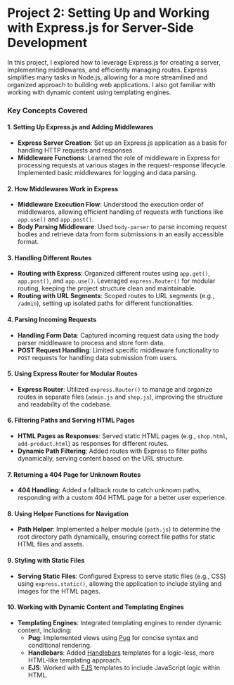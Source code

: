 # Project 2: Setting Up and Working with Express.js for Server-Side Development
In this project, I explored how to leverage Express.js for creating a server, implementing middlewares, and efficiently managing routes. Express simplifies many tasks in Node.js, allowing for a more streamlined and organized approach to building web applications. I also got familiar with working with dynamic content using templating engines.

### Key Concepts Covered

#### 1. Setting Up Express.js and Adding Middlewares
- **Express Server Creation**: Set up an Express.js application as a basis for handling HTTP requests and responses.
- **Middleware Functions**: Learned the role of middleware in Express for processing requests at various stages in the request-response lifecycle. Implemented basic middlewares for logging and data parsing.

#### 2. How Middlewares Work in Express
- **Middleware Execution Flow**: Understood the execution order of middlewares, allowing efficient handling of requests with functions like `app.use()` and `app.post()`.
- **Body Parsing Middleware**: Used `body-parser` to parse incoming request bodies and retrieve data from form submissions in an easily accessible format.

#### 3. Handling Different Routes
- **Routing with Express**: Organized different routes using `app.get()`, `app.post()`, and `app.use()`. Leveraged `express.Router()` for modular routing, keeping the project structure clean and maintainable.
- **Routing with URL Segments**: Scoped routes to URL segments (e.g., `/admin`), setting up isolated paths for different functionalities.

#### 4. Parsing Incoming Requests
- **Handling Form Data**: Captured incoming request data using the body parser middleware to process and store form data.
- **POST Request Handling**: Limited specific middleware functionality to `POST` requests for handling data submission from users.

#### 5. Using Express Router for Modular Routes
- **Express Router**: Utilized `express.Router()` to manage and organize routes in separate files (`admin.js` and `shop.js`), improving the structure and readability of the codebase.

#### 6. Filtering Paths and Serving HTML Pages
- **HTML Pages as Responses**: Served static HTML pages (e.g., `shop.html`, `add-product.html`) as responses for different routes.
- **Dynamic Path Filtering**: Added routes with Express to filter paths dynamically, serving content based on the URL structure.

#### 7. Returning a 404 Page for Unknown Routes
- **404 Handling**: Added a fallback route to catch unknown paths, responding with a custom 404 HTML page for a better user experience.

#### 8. Using Helper Functions for Navigation
- **Path Helper**: Implemented a helper module (`path.js`) to determine the root directory path dynamically, ensuring correct file paths for static HTML files and assets.

#### 9. Styling with Static Files
- **Serving Static Files**: Configured Express to serve static files (e.g., CSS) using `express.static()`, allowing the application to include styling and images for the HTML pages.

#### 10. Working with Dynamic Content and Templating Engines
- **Templating Engines**: Integrated templating engines to render dynamic content, including:
  - **Pug**: Implemented views using [Pug](https://github.com/Solunska/udemy-course-nodejs-projects/tree/7e9525c04b63750419ac8cc9a240aa98ef1edb94/02.%20Working%20with%20Express.js) for concise syntax and conditional rendering.
  - **Handlebars**: Added [Handlebars](https://github.com/Solunska/udemy-course-nodejs-projects/tree/468e45ea0586d98667b75d2b4ceccc23d6ce3d73/02.%20Working%20with%20Express.js) templates for a logic-less, more HTML-like templating approach.
  - **EJS**: Worked with [EJS](https://github.com/Solunska/udemy-course-nodejs-projects/tree/797adca4503ef225b5fc38d06cae78c8bc86996e/02.%20Working%20with%20Express.js) templates to include JavaScript logic within HTML.